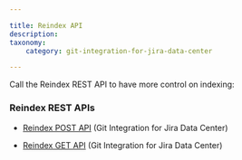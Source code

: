 ```yaml
---

title: Reindex API
description:
taxonomy:
    category: git-integration-for-jira-data-center

---
```

Call the Reindex REST API to have more control on indexing:

### Reindex REST APIs

*   [Reindex POST API](/git-integration-for-jira-data-center/reindex-post-api-gij-self-managed/) (Git Integration for Jira Data Center)

*   [Reindex GET API](/git-integration-for-jira-data-center/reindex-get-api-gij-self-managed/) (Git Integration for Jira Data Center)